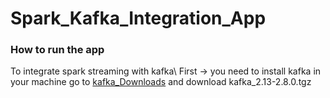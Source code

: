 # Spark_Kafka_Integration_App

### How to run the app 
To integrate spark streaming with kafka\ 
First -> 
 you need to install kafka in your machine go to [kafka_Downloads](https://www.apache.org/dyn/closer.cgi?path=/kafka/2.8.0/kafka_2.13-2.8.0.tgz) 
 and download kafka_2.13-2.8.0.tgz

